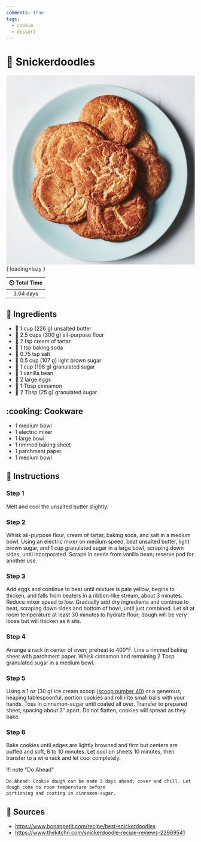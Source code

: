 ```yaml
---
comments: true
tags:
  - cookie
  - dessert
---
```

# :cookie: Snickerdoodles

![Snickerdoodles](../assets/images/snickerdoodles.jpg){ loading=lazy }

| :timer_clock: Total Time |
|:-----------------------: |
| 3.04 days |

## :salt: Ingredients

- :butter: 1 cup (226 g) unsalted butter
- :ear_of_rice: 2.5 cups (300 g) all-purpose flour
- :rice: 2 tsp cream of tartar
- :cup_with_straw: 1 tsp baking soda
- :salt: 0.75 tsp salt
- :maple_leaf: 0.5 cup (107 g) light brown sugar
- :candy: 1 cup (198 g) granulated sugar
- :icecream: 1 vanilla bean
- :egg: 2 large eggs
- :custard: 1 Tbsp cinnamon
- :candy: 2 Tbsp (25 g) granulated sugar

## :cooking: Cookware

- 1 medium bowl
- 1 electric mixer
- 1 large bowl
- 1 rimmed baking sheet
- 1 parchment paper
- 1 medium bowl

## :pencil: Instructions

### Step 1

Melt and cool the unsalted butter slightly.

### Step 2

Whisk all-purpose flour, cream of tartar, baking soda, and salt in a medium bowl. Using an electric mixer on medium
speed, beat unsalted butter, light brown sugar, and 1 cup granulated sugar in a large bowl, scraping down sides, until
incorporated. Scrape in seeds from vanilla bean; reserve pod for another use.

### Step 3

Add eggs and continue to beat until mixture is pale yellow, begins to thicken, and falls from beaters in a ribbon-like
stream, about 3 minutes. Reduce mixer speed to low. Gradually add dry ingredients and continue to beat, scraping down
sides and bottom of bowl, until just combined. Let sit at room temperature at least 30 minutes to hydrate flour; dough
will be very loose but will thicken as it sits.

### Step 4

Arrange a rack in center of oven; preheat to 400°F. Line a rimmed baking sheet with parchment paper. Whisk cinnamon and
remaining 2 Tbsp granulated sugar in a medium bowl.

### Step 5

Using a 1 oz (30 g) ice cream scoop ([scoop number 40][1]) or a generous, heaping tablespoonful, portion cookies and
roll into small balls with your hands. Toss in cinnamon-sugar until coated all over. Transfer to prepared sheet,
spacing about 3" apart. Do not flatten; cookies will spread as they bake.

### Step 6

Bake cookies until edges are lightly browned and firm but centers are puffed and soft, 8 to 10 minutes. Let cool on
sheets 10 minutes, then transfer to a wire rack and let cool completely.

!!! note "Do Ahead"

    Do Ahead: Cookie dough can be made 3 days ahead; cover and chill. Let dough come to room temperature before
    portioning and coating in cinnamon-sugar.

## :link: Sources

- <https://www.bonappetit.com/recipe/best-snickerdoodles>
- <https://www.thekitchn.com/snickerdoodle-recipe-reviews-22969541>

[1]: <../reference/measuring.md#cookie-scoop-conversion-chart>
